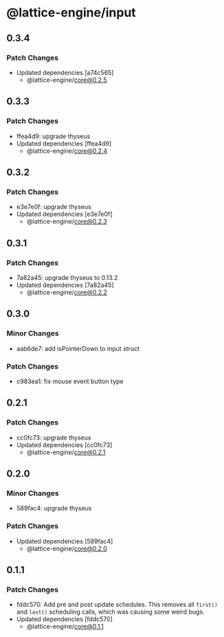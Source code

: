 # @lattice-engine/input

## 0.3.4

### Patch Changes

- Updated dependencies [a74c565]
  - @lattice-engine/core@0.2.5

## 0.3.3

### Patch Changes

- ffea4d9: upgrade thyseus
- Updated dependencies [ffea4d9]
  - @lattice-engine/core@0.2.4

## 0.3.2

### Patch Changes

- e3e7e0f: upgrade thyseus
- Updated dependencies [e3e7e0f]
  - @lattice-engine/core@0.2.3

## 0.3.1

### Patch Changes

- 7a82a45: upgrade thyseus to 0.13.2
- Updated dependencies [7a82a45]
  - @lattice-engine/core@0.2.2

## 0.3.0

### Minor Changes

- aab6de7: add isPointerDown to input struct

### Patch Changes

- c983ea1: fix mouse event button type

## 0.2.1

### Patch Changes

- cc0fc73: upgrade thyseus
- Updated dependencies [cc0fc73]
  - @lattice-engine/core@0.2.1

## 0.2.0

### Minor Changes

- 589fac4: upgrade thyseus

### Patch Changes

- Updated dependencies [589fac4]
  - @lattice-engine/core@0.2.0

## 0.1.1

### Patch Changes

- fddc570: Add pre and post update schedules. This removes all `first()` and `last()` scheduling calls, which was causing some weird bugs.
- Updated dependencies [fddc570]
  - @lattice-engine/core@0.1.1
